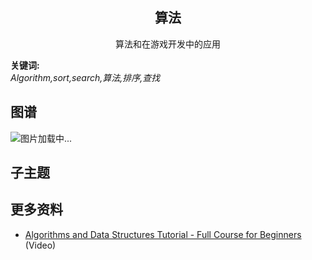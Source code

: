 <h2 align="center">算法</h2>
<p align="center">算法和在游戏开发中的应用</p>

**关键词:**<br/>
*Algorithm,sort,search,算法,排序,查找*

## 图谱
![图片加载中...](https://github.com/gonglei007/GameDevMind/blob/main/exports/3.3.算法.png?raw=true)

## 子主题

## 更多资料
* [Algorithms and Data Structures Tutorial - Full Course for Beginners](https://www.youtube.com/watch?v=8hly31xKli0) (Video)